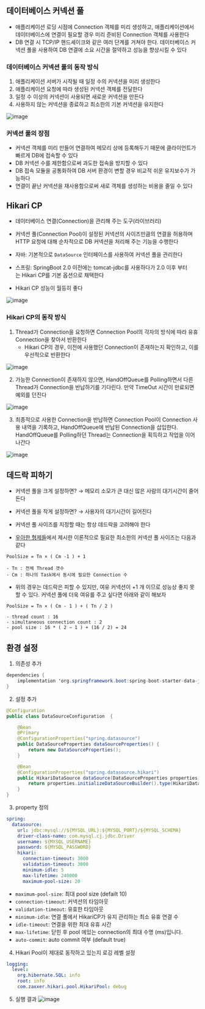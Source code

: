 ## 데이터베이스 커넥션 풀
- 애플리케이션 로딩 시점에 Connection 객체를 미리 생성하고, 애플리케이션에서 데이터베이스에 연결이 필요할 경우 미리 준비된 Connection 객체를 사용한다
- DB 연결 시 TCP/IP 핸드셰이크와 같은 여러 단계를 거쳐야 한다. 데이터베이스 커넥션 풀을 사용하여 DB 연결에 소요 시간을 절약하고 성능을 향상시킬 수 있다

### 데이터베이스 커넥션 풀의 동작 방식
1. 애플리케이션 서버가 시작될 때 일정 수의 커넥션을 미리 생성한다
2. 애플리케이션 요청에 따라 생성된 커넥션 객체를 전달한다
3. 일정 수 이상의 커넥션이 사용되면 새로운 커넥션을 만든다
4. 사용하지 않는 커넥션을 종료하고 최소한의 기본 커넥션을 유지한다

![image](https://github.com/user-attachments/assets/96b03f43-c047-42d8-babd-09c25d81adc6)

### 커넥션 풀의 장점
- 커넥션 객체를 미리 만들어 연결하여 메모리 상에 등록해두기 때문에 클라이언트가 빠르게 DB에 접속할 수 있다
- DB 커넥션 수를 제한함으로써 과도한 접속을 방지할 수 있다
- DB 접속 모듈을 공통화하여 DB 서버 환경이 변할 경우 비교적 쉬운 유지보수가 가능하다
- 연결이 끝난 커넥션을 재사용함으로써 새로 객체를 생성하는 비용을 줄일 수 있다

## Hikari CP
- 데이터베이스 연결(Connection)을 관리해 주는 도구(라이브러리)
- 커넥션 풀(Connection Pool)이 설정된 커넥션의 사이즈만큼의 연결을 허용하며 HTTP 요청에 대해 순차적으로 DB 커넥션을 처리해 주는 기능을 수행한다

- 자바: 기본적으로 `DataSource` 인터페이스를 사용하여 커넥션 풀을 관리한다
- 스프링: SpringBoot 2.0 이전에는 tomcat-jdbc를 사용하다가 2.0 이후 부터는 Hikari CP를 기본 옵션으로 채택한다
- Hikari CP 성능이 월등히 좋다

![image](https://github.com/user-attachments/assets/02ea8f4a-20e4-4b9c-966c-b49df0e028bf)

### Hikari CP의 동작 방식
1. Thread가 Connection을 요청하면 Connection Pool의 각자의 방식에 따라 유휴 Connection을 찾아서 반환한다
   - Hikari CP의 경우, 이전에 사용했던 Connection이 존재하는지 확인하고, 이를 우선적으로 반환한다

![image](https://github.com/user-attachments/assets/3ccc54a0-de34-4bb1-a375-bd8bc8508972)

2. 가능한 Connection이 존재하지 않으면, HandOffQueue를 Polling하면서 다른 Thread가 Connection을 반납하기를 기다린다. 만약 TimeOut 시간이 만료되면 예외를 던진다

![image](https://github.com/user-attachments/assets/53123ad7-5d56-426b-9a3b-0678af76e9f2)

3. 최종적으로 사용한 Connection을 반납하면 Connection Pool이 Connection 사용 내역을 기록하고, HandOffQueue에 반납된 Connection을 삽입한다. HandOffQueue를 Polling하던 Thread는 Connection을 획득하고 작업을 이어나간다

![image](https://github.com/user-attachments/assets/51b8f94a-bb0c-416c-b837-a8657dc14168)

## 데드락 피하기
- 커넥션 풀을 크게 설정하면? → 메모리 소모가 큰 대신 많은 사람의 대기시간이 줄어 든다
- 커넥션 풀을 작게 설정하면? → 사용자의 대기시간이 길어진다

- 커넥션 풀 사이즈를 지정할 때는 항상 데드락을 고려해야 한다
- [우아한 형제들](https://techblog.woowahan.com/2664/)에서 제시한 이론적으로 필요한 최소한의 커넥션 풀 사이즈는 다음과 같다
```
PoolSize = Tn × ( Cm -1 ) + 1

- Tn : 전체 Thread 갯수
- Cm : 하나의 Task에서 동시에 필요한 Connection 수
```

- 위의 경우는 데드락은 피할 수 있지만, 여유 커넥션이 +1 개 이므로 성능상 좋지 못할 수 있다. 커넥션 풀에 더욱 여유를 주고 싶다면 아래와 같이 해보자
```
PoolSize = Tn × ( Cm - 1 ) + ( Tn / 2 )

- thread count : 16
- simultaneous connection count : 2
- pool size : 16 * ( 2 – 1 ) + (16 / 2) = 24
```

## 환경 설정
1. 의존성 추가
```java
dependencies {
	implementation 'org.springframework.boot:spring-boot-starter-data-jdbc'
}
```

2. 설정 추가
```java
@Configuration
public class DataSourceConfiguration  {

    @Bean
    @Primary
    @ConfigurationProperties("spring.datasource")
    public DataSourceProperties dataSourceProperties() {
        return new DataSourceProperties();
    }

    @Bean
    @ConfigurationProperties("spring.datasource.hikari")
    public HikariDataSource dataSource(DataSourceProperties properties) {
        return properties.initializeDataSourceBuilder().type(HikariDataSource.class).build();
    }
}
```

3. property 정의
```yaml
spring:
  datasource:
    url: jdbc:mysql://${MYSQL_URL}:${MYSQL_PORT}/${MYSQL_SCHEMA}
    driver-class-name: com.mysql.cj.jdbc.Driver
    username: ${MYSQL_USERNAME}
    password: ${MYSQL_PASSWORD}
    hikari:
      connection-timeout: 3000
      validation-timeout: 3000
      minimum-idle: 5
      max-lifetime: 240000
      maximum-pool-size: 20
```
- `maximum-pool-size`: 최대 pool size (defailt 10)
- `connection-timeout`: 커넥션의 타임아웃
- `validation-timeout`: 유효한 타임아웃
- `minimum-idle`: 연결 풀에서 HikariCP가 유지 관리하는 최소 유휴 연결 수
- `idle-timeout`: 연결을 위한 최대 유휴 시간
- `max-lifetime`: 닫힌 후 pool 에있는 connection의 최대 수명 (ms)입니다.
 - `auto-commit`: auto commit 여부 (default true)

4. Hikari Pool이 제대로 동작하고 있는지 로깅 레벨 설정
```yaml
logging:
  level:
    org.hibernate.SQL: info
    root: info
    com.zaxxer.hikari.pool.HikariPool: debug
```

5. 실행 결과
![image](https://github.com/user-attachments/assets/ab18fd8c-f5f6-4b7e-9964-0afd0111d2fc)
